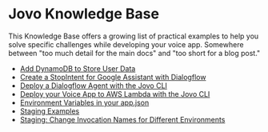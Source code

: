 # Jovo Knowledge Base

This Knowledge Base offers a growing list of practical examples to help you solve specific challenges while developing your voice app. Somewhere between "too much detail for the main docs" and "too short for a blog post."

* [Add DynamoDB to Store User Data](./add-dynamodb-database.md './kb/add-dynamodb-database')
* [Create a StopIntent for Google Assistant with Dialogflow](./stopintent-dialogflow.md './kb/stopintent-dialogflow')
* [Deploy a Dialogflow Agent with the Jovo CLI](./deploy-dialogflow-agent.md './kb/deploy-dialogflow-agent')
* [Deploy your Voice App to AWS Lambda with the Jovo CLI](./deploy-lambda-cli.md './kb/deploy-lambda-cli')
* [Environment Variables in your app.json](./environment-variables-app-json.md './kb/environment-variables-app-json')
* [Staging Examples](./staging-examples.md './kb/staging-examples')
* [Staging: Change Invocation Names for Different Environments](./staging-invocation-names.md './kb/staging-invocation-names')

<!--[metadata]: {"title": "Jovo Knowledge Base", 
                "description": "Practical examples for voice app development with Jovo",
                "activeSections": ["kb"],
                "expandedSections": "kb",
                "inSections": "kb",
                "breadCrumbs": {"Docs": "docs",
				"Knowledge Base": "docs/kb"
                                },
		"commentsID": "framework/docs/kb",
		"route": "docs/kb"
                }-->
